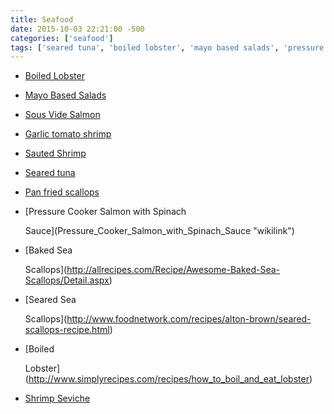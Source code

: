 ```yaml
---
title: Seafood
date: 2015-10-03 22:21:00 -500
categories: ['seafood']
tags: ['seared tuna', 'boiled lobster', 'mayo based salads', 'pressure cooker salmon with spinach sauce', 'shrimp seviche', 'sous vide salmon', 'garlic tomato shrimp', 'sauted shrimp', 'baked sea scallops', 'seared sea scallops', 'pan fried scallops']
---
```


-   [Boiled Lobster](Boiled_Lobster "wikilink")
-   [Mayo Based Salads](Mayo_Based_Salads "wikilink")
-   [Sous Vide Salmon](Sous_Vide_Salmon "wikilink")
-   [Garlic tomato shrimp](Garlic_tomato_shrimp "wikilink")
-   [Sauted Shrimp](Sauted_Shrimp "wikilink")
-   [Seared tuna](Seared_tuna "wikilink")
-   [Pan fried scallops](Pan_fried_scallops "wikilink")
-   [Pressure Cooker Salmon with Spinach
    Sauce](Pressure_Cooker_Salmon_with_Spinach_Sauce "wikilink")
-   [Baked Sea
    Scallops](http://allrecipes.com/Recipe/Awesome-Baked-Sea-Scallops/Detail.aspx)
-   [Seared Sea
    Scallops](http://www.foodnetwork.com/recipes/alton-brown/seared-scallops-recipe.html)
-   [Boiled
    Lobster](http://www.simplyrecipes.com/recipes/how_to_boil_and_eat_lobster)
-   [Shrimp Seviche](http://allrecipes.com/recipe/joses-shrimp-ceviche/)
